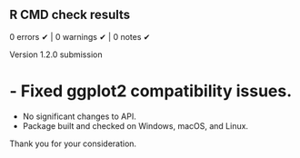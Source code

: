 ## R CMD check results

0 errors ✔ | 0 warnings ✔ | 0 notes ✔

Version 1.2.0 submission

# - Fixed ggplot2 compatibility issues.
- No significant changes to API.
- Package built and checked on Windows, macOS, and Linux.

Thank you for your consideration.
